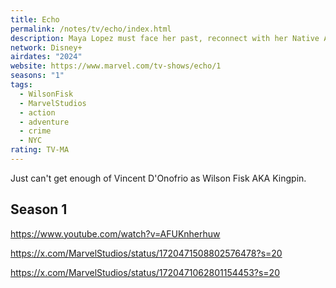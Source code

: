```yaml
---
title: Echo
permalink: /notes/tv/echo/index.html
description: Maya Lopez must face her past, reconnect with her Native American roots and embrace the meaning of family and community if she ever hopes to move forward.
network: Disney+
airdates: "2024"
website: https://www.marvel.com/tv-shows/echo/1
seasons: "1"
tags:
  - WilsonFisk
  - MarvelStudios
  - action
  - adventure
  - crime
  - NYC
rating: TV-MA
---
```

Just can't get enough of Vincent D'Onofrio as Wilson Fisk AKA Kingpin.


## Season 1
https://www.youtube.com/watch?v=AFUKnherhuw

https://x.com/MarvelStudios/status/1720471508802576478?s=20

https://x.com/MarvelStudios/status/1720471062801154453?s=20

